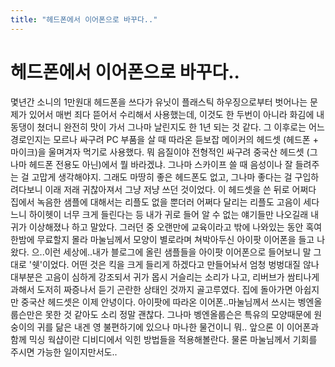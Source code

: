 ```yaml
---
title: "헤드폰에서 이어폰으로 바꾸다.."
---
```

# 헤드폰에서 이어폰으로 바꾸다..

몇년간 소니의 1만원대 헤드폰을 쓰다가 유닛이 플래스틱 하우징으로부터 벗어나는 문제가 있어서 매번 죄다 뜯어서 수리해서 사용했는데, 이것도 한 두번이 아니라 화김에 내동댕이 쳤더니 완전히 맛이 가서 그나마 날린지도 한 1년 되는 것 같다. 
그 이후로는 어느 경로인지는 모르나 싸구려 PC 부품을 살 때 따라온 듣보잡 메이커의 헤드셋 (헤드폰 + 마이크)을 울며겨자 먹기로 사용했다. 뭐 음질이야 전형적인 싸구려 중국산 헤드셋 (그나마 헤드폰 전용도 아닌)에서 뭘 바라겠냐. 그나마 스카이프 쓸 때 음성이나 잘 들려주는 걸 고맙게 생각해야지. 그래도 마땅히 좋은 헤드폰도 없고, 그나마 좋다는 걸 구입하려다보니 이래 저래 귀찮아져서 그냥 저냥 쓰던 것이었다.
이 헤드셋을 쓴 뒤로 어쩌다 집에서 녹음한 샘플에 대해서는 리플도 없을 뿐더러 어쩌다 달리는 리플도 고음이 세다느니 하이헷이 너무 크게 들린다는 등 내가 귀로 들어 알 수 없는 얘기들만 나오길래 내 귀가 이상해졌나 하고 말았다.
그러던 중 오랜만에 교육이라고 밖에 나와있는 동안 혹여 한밤에 무료할지 몰라 마눌님께서 모양이 별로라며 쳐박아두신 아이팟 이어폰을 들고 나왔다.
으..이런 세상에..내가 블로그에 올린 샘플들을 아이팟 이어폰으로 들어보니 말 그대로 '쉣'이었다. 어떤 것은 킥을 크게 들리게 하겠다고 만들어놔서 엄청 벙벙대질 않나 대부분은 고음이 심하게 강조되서 귀가 몹시 거슬리는 소리가 나고, 리버브가 쌈티나게 과해서 도저히 짜증나서 듣기 곤란한 상태인 것까지 골고루였다.
집에 돌아가면 아쉽지만 중국산 헤드셋은 이제 안녕이다. 아이팟에 따라온 이어폰..마눌님께서 쓰시는 벵엔올룹슨만은 못한 것 같아도 소리 정말 괜찮다. 그나마 벵엔올룹슨은 특유의 모양때문에 원숭이의 귀를 닮은 내겐 영 불편하기에 있으나 마나한 물건이니 뭐..
앞으론 이 이어폰과 함께 믹싱 웍샵이란 디비디에서 익힌 방법들을 적용해볼란다. 물론 마눌님께서 기회를 주시면 가능한 일이지만서도..

